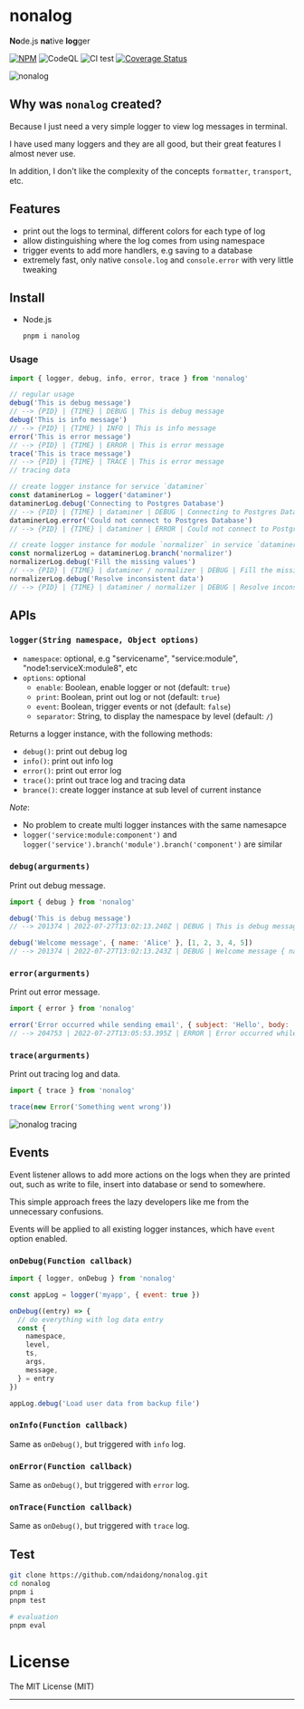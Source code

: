 # nonalog

**No**de.js **na**tive **log**ger

[![NPM](https://badge.fury.io/js/nonalog.svg)](https://badge.fury.io/js/nonalog)
![CodeQL](https://github.com/ndaidong/nonalog/workflows/CodeQL/badge.svg)
![CI test](https://github.com/ndaidong/nonalog/workflows/ci-test/badge.svg)
[![Coverage Status](https://coveralls.io/repos/github/ndaidong/nonalog/badge.svg)](https://coveralls.io/github/ndaidong/nonalog)

![nonalog](https://res.cloudinary.com/pwshub/image/upload/v1658918465/documentation/Screenshot-nonalog.jpg)


## Why was `nonalog` created?

Because I just need a very simple logger to view log messages in terminal.

I have used many loggers and they are all good, but their great features I almost never use.

In addition, I don't like the complexity of the concepts `formatter`, `transport`, etc.


## Features

- print out the logs to terminal, different colors for each type of log
- allow distinguishing where the log comes from using namespace
- trigger events to add more handlers, e.g saving to a database
- extremely fast, only native `console.log` and `console.error` with very little tweaking

## Install

- Node.js

  ```bash
  pnpm i nanolog
  ```

### Usage

```js
import { logger, debug, info, error, trace } from 'nonalog'

// regular usage
debug('This is debug message')
// --> {PID} | {TIME} | DEBUG | This is debug message
debug('This is info message')
// --> {PID} | {TIME} | INFO | This is info message
error('This is error message')
// --> {PID} | {TIME} | ERROR | This is error message
trace('This is trace message')
// --> {PID} | {TIME} | TRACE | This is error message
// tracing data

// create logger instance for service `dataminer`
const dataminerLog = logger('dataminer')
dataminerLog.debug('Connecting to Postgres Database')
// --> {PID} | {TIME} | dataminer | DEBUG | Connecting to Postgres Database
dataminerLog.error('Could not connect to Postgres Database')
// --> {PID} | {TIME} | dataminer | ERROR | Could not connect to Postgres Database

// create logger instance for module `normalizer` in service `dataminer`
const normalizerLog = dataminerLog.branch('normalizer')
normalizerLog.debug('Fill the missing values')
// --> {PID} | {TIME} | dataminer / normalizer | DEBUG | Fill the missing values
normalizerLog.debug('Resolve inconsistent data')
// --> {PID} | {TIME} | dataminer / normalizer | DEBUG | Resolve inconsistent data
```

## APIs

### `logger(String namespace, Object options)`

- `namespace`: optional, e.g "servicename", "service:module", "node1:serviceX:module8", etc
- `options`: optional
  - `enable`: Boolean, enable logger or not (default: `true`)
  - `print`: Boolean, print out log or not (default: `true`)
  - `event`: Boolean, trigger events or not (default: `false`)
  - `separator`: String, to display the namespace by level (default: ` / `)

Returns a logger instance, with the following methods:

- `debug()`: print out debug log
- `info()`: print out info log
- `error()`: print out error log
- `trace()`: print out trace log and tracing data
- `brance()`: create logger instance at sub level of current instance

*Note*:

- No problem to create multi logger instances with the same namesapce
- `logger('service:module:component')` and `logger('service').branch('module').branch('component')` are similar


### `debug(argurments)`

Print out debug message.

```js
import { debug } from 'nonalog'

debug('This is debug message')
// --> 201374 | 2022-07-27T13:02:13.240Z | DEBUG | This is debug message

debug('Welcome message', { name: 'Alice' }, [1, 2, 3, 4, 5])
// --> 201374 | 2022-07-27T13:02:13.243Z | DEBUG | Welcome message { name: 'Alice' } [ 1, 2, 3, 4, 5 ]
```

### `error(argurments)`

Print out error message.

```js
import { error } from 'nonalog'

error('Error occurred while sending email', { subject: 'Hello', body: 'hi Bob, Long time no see' })
// --> 204753 | 2022-07-27T13:05:53.395Z | ERROR | Error occurred while sending email { subject: 'Hello', body: 'hi Bob, Long time no see' }
```

### `trace(argurments)`

Print out tracing log and data.

```js
import { trace } from 'nonalog'

trace(new Error('Something went wrong'))
```

![nonalog tracing](https://res.cloudinary.com/pwshub/image/upload/v1658927360/documentation/nonalog_-_tracing.png)


## Events

Event listener allows to add more actions on the logs when they are printed out, such as write to file, insert into database or send to somewhere.

This simple approach frees the lazy developers like me from the unnecessary confusions.

Events will be applied to all existing logger instances, which have `event` option enabled.

### `onDebug(Function callback)`

```js
import { logger, onDebug } from 'nonalog'

const appLog = logger('myapp', { event: true })

onDebug((entry) => {
  // do everything with log data entry
  const {
    namespace,
    level,
    ts,
    args,
    message,
  } = entry
})

appLog.debug('Load user data from backup file')
```

### `onInfo(Function callback)`

Same as `onDebug()`, but triggered with `info` log.

### `onError(Function callback)`

Same as `onDebug()`, but triggered with `error` log.

### `onTrace(Function callback)`

Same as `onDebug()`, but triggered with `trace` log.

## Test

```bash
git clone https://github.com/ndaidong/nonalog.git
cd nonalog
pnpm i
pnpm test

# evaluation
pnpm eval
```

# License

The MIT License (MIT)

---
